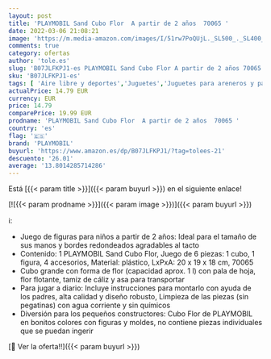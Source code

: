 ```yaml
---
layout: post
title: 'PLAYMOBIL Sand Cubo Flor  A partir de 2 años  70065 '
date: 2022-03-06 21:08:21
image: 'https://m.media-amazon.com/images/I/51rw7PoQUjL._SL500_._SL400_.jpg'
comments: true
category: ofertas
author: 'tole.es'
slug: 'B07JLFKPJ1-es PLAYMOBIL Sand Cubo Flor A partir de 2 años 70065'
sku: 'B07JLFKPJ1-es'
tags: [ 'Aire libre y deportes','Juguetes','Juguetes para areneros y para la playa','Juguetes para la arena y para la playa','Juguetes y juegos','playmobil', ]
actualPrice: 14.79 EUR
currency: EUR
price: 14.79
comparePrice: 19.99 EUR
prodname: 'PLAYMOBIL Sand Cubo Flor  A partir de 2 años  70065 '
country: 'es'
flag: '🇪🇸'
brand: 'PLAYMOBIL'
buyurl: 'https://www.amazon.es/dp/B07JLFKPJ1/?tag=tolees-21'
descuento: '26.01'
average: '13.8014285714286'
---
```


Está [{{< param title >}}]({{< param buyurl >}}) en el siguiente enlace!

[![{{< param prodname >}}]({{< param image >}})]({{< param buyurl >}})

ℹ️:

- Juego de figuras para niños a partir de 2 años: Ideal para el tamaño de sus manos y bordes redondeados agradables al tacto
- Contenido: 1 PLAYMOBIL Sand Cubo Flor, Juego de 6 piezas: 1 cubo, 1 figura, 4 accesorios, Material: plástico, LxPxA: 20 x 19 x 18 cm, 70065
- Cubo grande con forma de flor (capacidad aprox. 1 l) con pala de hoja, flor flotante, tamiz de cáliz y asa para transportar
- Para jugar a diario: Incluye instrucciones para montarlo con ayuda de los padres, alta calidad y diseño robusto, Limpieza de las piezas (sin pegatinas) con agua corriente y sin químicos
- Diversión para los pequeños constructores: Cubo Flor de PLAYMOBIL en bonitos colores con figuras y moldes, no contiene piezas individuales que se puedan ingerir

[🛒 Ver la oferta!!]({{< param buyurl >}})

